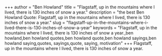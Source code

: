 +++
author = "Ben Howland"
title = "Flagstaff, up in the mountains where I lived, there is 130 inches of snow a year."
description = "the best Ben Howland Quote: Flagstaff, up in the mountains where I lived, there is 130 inches of snow a year."
slug = "flagstaff-up-in-the-mountains-where-i-lived-there-is-130-inches-of-snow-a-year"
keywords = "Flagstaff, up in the mountains where I lived, there is 130 inches of snow a year.,ben howland,ben howland quotes,ben howland quote,ben howland sayings,ben howland saying,quotes, sayings,quote, saying, motivation"
+++
Flagstaff, up in the mountains where I lived, there is 130 inches of snow a year.
